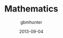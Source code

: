 ---
author: "gbmhunter"
date: 2013-09-04
draft: false
title: "Mathematics"
tags: [ "mathematics", "maths", "curve fitting", "geometry", "linear algebra", "linear programming", "perlin noise", "statistics" ]
type: "page"
---